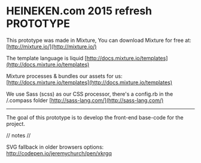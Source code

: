 # HEINEKEN.com 2015 refresh PROTOTYPE #

This prototype was made in Mixture, You can download Mixture for free at: 
[http://mixture.io/](http://mixture.io/)

The template language is liquid
[http://docs.mixture.io/templates](http://docs.mixture.io/templates)

Mixture processes & bundles our assets for us:
[http://docs.mixture.io/templates](http://docs.mixture.io/templates)

We use Sass (scss) as our CSS processor, there's a config.rb in the /.compass folder
[http://sass-lang.com/](http://sass-lang.com/)

----------

The goal of this prototype is to develop the front-end base-code for the project.


// notes //

SVG fallback in older browsers options:
http://codepen.io/jeremychurch/pen/xkrgq